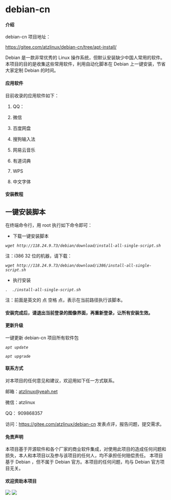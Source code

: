 # debian-cn

#### 介绍
debian-cn 项目地址：

https://gitee.com/atzlinux/debian-cn/tree/apt-install/

Debian 是一款非常优秀的 Linux 操作系统，但默认安装缺少中国人常用的软件。
本项目的目的是收集这些常用软件，利用自动化脚本在 Debian 上一键安装，节省大家定制 Debian 的时间。

#### 应用软件

目前收录的应用软件如下：

1) QQ：

2) 微信

3) 百度网盘

4) 搜狗输入法

5) 网易云音乐

6) 有道词典

7) WPS

8) 中文字体

#### 安装教程

## 一键安装脚本
在终端命令行，用 root 执行如下命令即可：

* 下载一键安装脚本

*`
wget http://118.24.9.73/debian/download/install-all-single-script.sh
`*

注：i386 32 位的机器，请下载：

*`
wget http://118.24.9.73/debian/download/i386/install-all-single-script.sh
`*

* 执行安装

*`
.  ./install-all-single-script.sh
`*

注：前面是英文的 点 空格 点，表示在当前路径执行该脚本。

#### 安装完成后，请退出当前登录的图像界面，再重新登录，让所有安装生效。

#### 更新升级

一键更新 debian-cn 项目所有软件包

*`
apt update
`*

*`
apt upgrade
`*

#### 联系方式

对本项目的任何意见和建议，欢迎用如下任一方式联系。

邮箱：atzlinux@yeah.net

微信：atzlinux

QQ：  909868357

访问：https://gitee.com/atzlinux/debian-cn  发表点评，报告问题，提交需求。

#### 免责声明
本项目基于开源软件和各个厂家的商业软件集成，对使用此项目的造成任何问题和损失，本人和本项目以及参与该项目的任何人，均不承担任何赔偿责任。
本项目基于 Debian ，但不属于 Debian 官方。本项目的任何问题，均与 Debian 官方项目无关。

#### 欢迎资助本项目
<img src="https://gitee.com/atzlinux/debian-cn/raw/apt-install/img/wechat-pay.png">
<img src="https://gitee.com/atzlinux/debian-cn/raw/apt-install/img/ali-pay.png">
